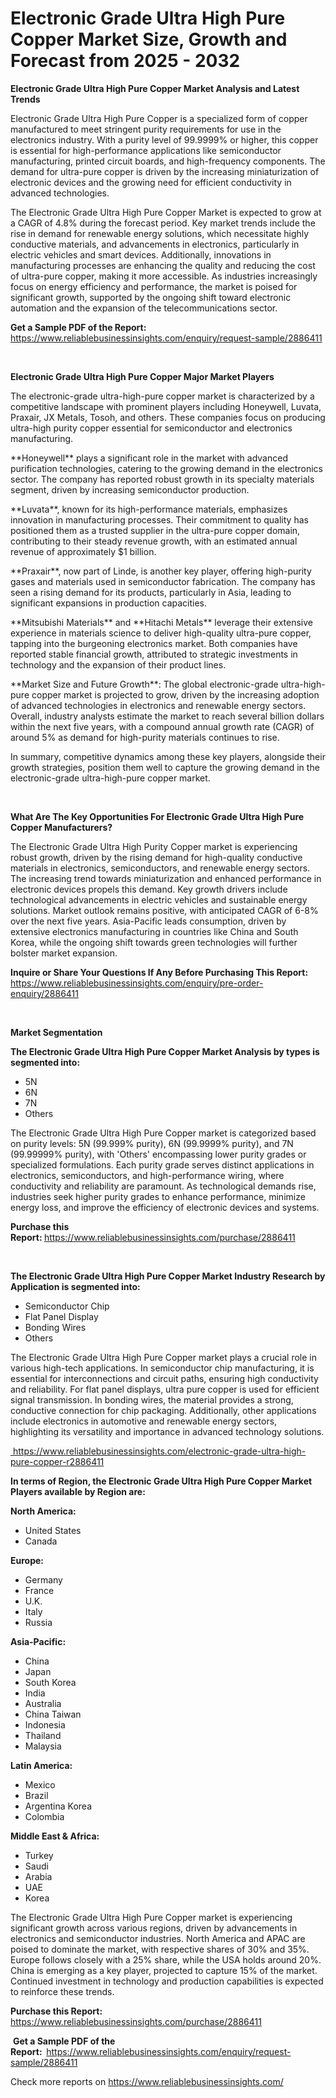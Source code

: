 <p><h1>Electronic Grade Ultra High Pure Copper Market Size, Growth and Forecast from 2025 - 2032</h1></p><p><strong>Electronic Grade Ultra High Pure Copper Market Analysis and Latest Trends</strong></p>
<p><p>Electronic Grade Ultra High Pure Copper is a specialized form of copper manufactured to meet stringent purity requirements for use in the electronics industry. With a purity level of 99.9999% or higher, this copper is essential for high-performance applications like semiconductor manufacturing, printed circuit boards, and high-frequency components. The demand for ultra-pure copper is driven by the increasing miniaturization of electronic devices and the growing need for efficient conductivity in advanced technologies.</p><p>The Electronic Grade Ultra High Pure Copper Market is expected to grow at a CAGR of 4.8% during the forecast period. Key market trends include the rise in demand for renewable energy solutions, which necessitate highly conductive materials, and advancements in electronics, particularly in electric vehicles and smart devices. Additionally, innovations in manufacturing processes are enhancing the quality and reducing the cost of ultra-pure copper, making it more accessible. As industries increasingly focus on energy efficiency and performance, the market is poised for significant growth, supported by the ongoing shift toward electronic automation and the expansion of the telecommunications sector.</p></p>
<p><strong>Get a Sample PDF of the Report:&nbsp;</strong> <a href="https://www.reliablebusinessinsights.com/enquiry/request-sample/2886411?utm_campaign=2734&utm_medium=2&utm_source=Github&utm_content=ia&utm_term=13032025&utm_id=electronic-grade-ultra-high-pure-copper">https://www.reliablebusinessinsights.com/enquiry/request-sample/2886411</a></p>
<p>&nbsp;</p>
<p><strong>Electronic Grade Ultra High Pure Copper Major Market Players</strong></p>
<p><p>The electronic-grade ultra-high-pure copper market is characterized by a competitive landscape with prominent players including Honeywell, Luvata, Praxair, JX Metals, Tosoh, and others. These companies focus on producing ultra-high purity copper essential for semiconductor and electronics manufacturing.</p><p>**Honeywell** plays a significant role in the market with advanced purification technologies, catering to the growing demand in the electronics sector. The company has reported robust growth in its specialty materials segment, driven by increasing semiconductor production.</p><p>**Luvata**, known for its high-performance materials, emphasizes innovation in manufacturing processes. Their commitment to quality has positioned them as a trusted supplier in the ultra-pure copper domain, contributing to their steady revenue growth, with an estimated annual revenue of approximately $1 billion.</p><p>**Praxair**, now part of Linde, is another key player, offering high-purity gases and materials used in semiconductor fabrication. The company has seen a rising demand for its products, particularly in Asia, leading to significant expansions in production capacities.</p><p>**Mitsubishi Materials** and **Hitachi Metals** leverage their extensive experience in materials science to deliver high-quality ultra-pure copper, tapping into the burgeoning electronics market. Both companies have reported stable financial growth, attributed to strategic investments in technology and the expansion of their product lines.</p><p>**Market Size and Future Growth**: The global electronic-grade ultra-high-pure copper market is projected to grow, driven by the increasing adoption of advanced technologies in electronics and renewable energy sectors. Overall, industry analysts estimate the market to reach several billion dollars within the next five years, with a compound annual growth rate (CAGR) of around 5% as demand for high-purity materials continues to rise. </p><p>In summary, competitive dynamics among these key players, alongside their growth strategies, position them well to capture the growing demand in the electronic-grade ultra-high-pure copper market.</p></p>
<p>&nbsp;</p>
<p><strong>What Are The Key Opportunities For Electronic Grade Ultra High Pure Copper Manufacturers?</strong></p>
<p><p>The Electronic Grade Ultra High Purity Copper market is experiencing robust growth, driven by the rising demand for high-quality conductive materials in electronics, semiconductors, and renewable energy sectors. The increasing trend towards miniaturization and enhanced performance in electronic devices propels this demand. Key growth drivers include technological advancements in electric vehicles and sustainable energy solutions. Market outlook remains positive, with anticipated CAGR of 6-8% over the next five years. Asia-Pacific leads consumption, driven by extensive electronics manufacturing in countries like China and South Korea, while the ongoing shift towards green technologies will further bolster market expansion.</p></p>
<p><strong>Inquire or Share Your Questions If Any Before Purchasing This Report:</strong> <a href="https://www.reliablebusinessinsights.com/enquiry/pre-order-enquiry/2886411?utm_campaign=2734&utm_medium=2&utm_source=Github&utm_content=ia&utm_term=13032025&utm_id=electronic-grade-ultra-high-pure-copper">https://www.reliablebusinessinsights.com/enquiry/pre-order-enquiry/2886411</a></p>
<p>&nbsp;</p>
<p><strong>Market Segmentation</strong></p>
<p><strong>The Electronic Grade Ultra High Pure Copper Market Analysis by types is segmented into:</strong></p>
<p><ul><li>5N</li><li>6N</li><li>7N</li><li>Others</li></ul></p>
<p><p>The Electronic Grade Ultra High Pure Copper market is categorized based on purity levels: 5N (99.999% purity), 6N (99.9999% purity), and 7N (99.99999% purity), with 'Others' encompassing lower purity grades or specialized formulations. Each purity grade serves distinct applications in electronics, semiconductors, and high-performance wiring, where conductivity and reliability are paramount. As technological demands rise, industries seek higher purity grades to enhance performance, minimize energy loss, and improve the efficiency of electronic devices and systems.</p></p>
<p><strong>Purchase this Report:&nbsp;</strong><a href="https://www.reliablebusinessinsights.com/purchase/2886411?utm_campaign=2734&utm_medium=2&utm_source=Github&utm_content=ia&utm_term=13032025&utm_id=electronic-grade-ultra-high-pure-copper">https://www.reliablebusinessinsights.com/purchase/2886411</a></p>
<p>&nbsp;</p>
<p><strong>The Electronic Grade Ultra High Pure Copper Market Industry Research by Application is segmented into:</strong></p>
<p><ul><li>Semiconductor Chip</li><li>Flat Panel Display</li><li>Bonding Wires</li><li>Others</li></ul></p>
<p><p>The Electronic Grade Ultra High Pure Copper market plays a crucial role in various high-tech applications. In semiconductor chip manufacturing, it is essential for interconnections and circuit paths, ensuring high conductivity and reliability. For flat panel displays, ultra pure copper is used for efficient signal transmission. In bonding wires, the material provides a strong, conductive connection for chip packaging. Additionally, other applications include electronics in automotive and renewable energy sectors, highlighting its versatility and importance in advanced technology solutions.</p></p>
<p><a href="https://www.reliablebusinessinsights.com/electronic-grade-ultra-high-pure-copper-r2886411?utm_campaign=2734&utm_medium=2&utm_source=Github&utm_content=ia&utm_term=13032025&utm_id=electronic-grade-ultra-high-pure-copper">&nbsp;https://www.reliablebusinessinsights.com/electronic-grade-ultra-high-pure-copper-r2886411</a></p>
<p><strong>In terms of Region, the Electronic Grade Ultra High Pure Copper Market Players available by Region are:</strong></p>
<p>
    <p> <strong> North America: </strong>
        <ul>
            <li>United States</li>
            <li>Canada</li>
        </ul>
        </p> 
    <p> <strong> Europe: </strong>
        <ul>
            <li>Germany</li>
            <li>France</li>
            <li>U.K.</li>
            <li>Italy</li>
            <li>Russia</li>
        </ul>
        </p> 
    <p> <strong> Asia-Pacific: </strong>
        <ul>
            <li>China</li>
            <li>Japan</li>
            <li>South Korea</li>
            <li>India</li>
            <li>Australia</li>
            <li>China Taiwan</li>
            <li>Indonesia</li>
            <li>Thailand</li>
            <li>Malaysia</li>
        </ul>
        </p> 
    <p> <strong> Latin America: </strong>
        <ul>
            <li>Mexico</li>
            <li>Brazil</li>
            <li>Argentina Korea</li>
            <li>Colombia</li>
        </ul>
        </p> 
    <p> <strong> Middle East & Africa: </strong>
        <ul>
            <li>Turkey</li>
            <li>Saudi</li>
            <li>Arabia</li>
            <li>UAE</li>
            <li>Korea</li>
        </ul>
    </p>
    </p>
<p><p>The Electronic Grade Ultra High Pure Copper market is experiencing significant growth across various regions, driven by advancements in electronics and semiconductor industries. North America and APAC are poised to dominate the market, with respective shares of 30% and 35%. Europe follows closely with a 25% share, while the USA holds around 20%. China is emerging as a key player, projected to capture 15% of the market. Continued investment in technology and production capabilities is expected to reinforce these trends.</p></p>
<p><strong>Purchase this Report: </strong><a href="https://www.reliablebusinessinsights.com/purchase/2886411?utm_campaign=2734&utm_medium=2&utm_source=Github&utm_content=ia&utm_term=13032025&utm_id=electronic-grade-ultra-high-pure-copper">https://www.reliablebusinessinsights.com/purchase/2886411</a></p>
<p>&nbsp;<strong>Get a Sample PDF of the Report:&nbsp;&nbsp;</strong><a href="https://www.reliablebusinessinsights.com/enquiry/request-sample/2886411?utm_campaign=2734&utm_medium=2&utm_source=Github&utm_content=ia&utm_term=13032025&utm_id=electronic-grade-ultra-high-pure-copper">https://www.reliablebusinessinsights.com/enquiry/request-sample/2886411</a></p>
<p><strong></strong></p>
<p>Check more reports on <a href="https://www.reliablebusinessinsights.com/?utm_campaign=2734&utm_medium=2&utm_source=Github&utm_content=ia&utm_term=13032025&utm_id=electronic-grade-ultra-high-pure-copper">https://www.reliablebusinessinsights.com/</a></p>